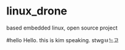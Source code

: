 # linux_drone
based embedded linux, open source project

#hello
Hello. this is kim speaking.
stwgㅂ느고